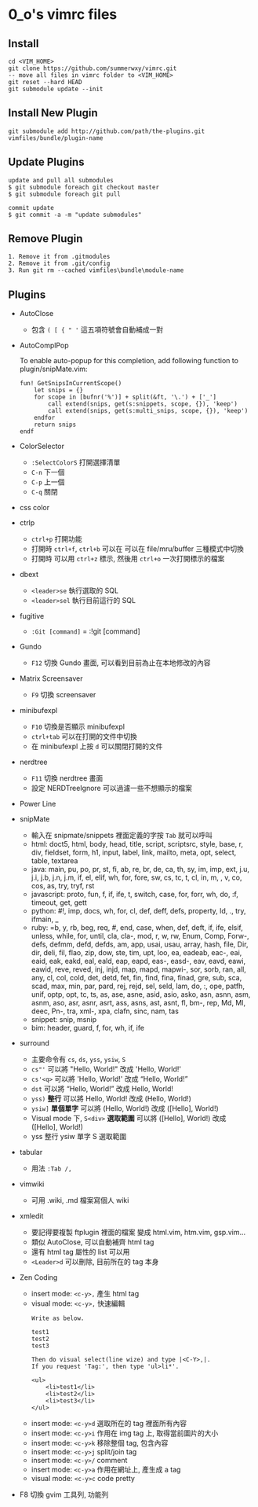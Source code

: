 ﻿0_o's vimrc files
==================

Install
-------
```
cd <VIM_HOME>
git clone https://github.com/summerwxy/vimrc.git
-- move all files in vimrc folder to <VIM_HOME>
git reset --hard HEAD
git submodule update --init
```

Install New Plugin
------------------
```
git submodule add http://github.com/path/the-plugins.git vimfiles/bundle/plugin-name
```

Update Plugins
--------------
```
update and pull all submodules
$ git submodule foreach git checkout master
$ git submodule foreach git pull

commit update
$ git commit -a -m "update submodules"
```

Remove Plugin
-------------
```
1. Remove it from .gitmodules
2. Remove it from .git/config
3. Run git rm --cached vimfiles\bundle\module-name
```


Plugins
-------
* AutoClose
    - 包含 `( [ { " '` 這五項符號會自動補成一對
* AutoComplPop

    To enable auto-popup for this completion, add following function to
    plugin/snipMate.vim:
    ```
    fun! GetSnipsInCurrentScope()
        let snips = {}
        for scope in [bufnr('%')] + split(&ft, '\.') + ['_']
            call extend(snips, get(s:snippets, scope, {}), 'keep')
            call extend(snips, get(s:multi_snips, scope, {}), 'keep')
        endfor
        return snips
    endf
    ```

* ColorSelector
    - `:SelectColorS` 打開選擇清單 
    - `C-n` 下一個
    - `C-p` 上一個
    - `C-q` 關閉
* css color
* ctrlp
    - `ctrl+p` 打開功能
    - 打開時 `ctrl+f`, `ctrl+b` 可以在 可以在 file/mru/buffer 三種模式中切換 
    - 打開時 可以用 `ctrl+z` 標示, 然後用 `ctrl+o` 一次打開標示的檔案
* dbext
    - `<leader>se` 執行選取的 SQL
    - `<leader>sel` 執行目前這行的 SQL
* fugitive
    - `:Git [command]` = :!git [command]
* Gundo
    - `F12` 切換 Gundo 畫面, 可以看到目前為止在本地修改的內容
* Matrix Screensaver
    - `F9` 切換 screensaver
* minibufexpl
    - `F10` 切換是否顯示 minibufexpl
    - `ctrl+tab` 可以在打開的文件中切換
    - 在 minibufexpl 上按 `d` 可以關閉打開的文件
* nerdtree
    - `F11` 切換 nerdtree 畫面 
    - 設定 NERDTreeIgnore 可以過濾一些不想顯示的檔案
* Power Line
* snipMate
    - 輸入在 snipmate/snippets 裡面定義的字按 `Tab` 就可以呼叫
    - html: doct5, html, body, head, title, script, scriptsrc, style, base, r, div, fieldset, form, h1, input, label, link, mailto, meta, opt, select, table, textarea
    - java: main, pu, po, pr, st, fi, ab, re, br, de, ca, th, sy, im, imp, ext, j.u, j.i, j.b, j.n, j.m, if, el, elif, wh, for, fore, sw, cs, tc, t, cl, in, m, , v, co, cos, as, try, tryf, rst 
    - javascript: proto, fun, f, if, ife, t, switch, case, for, forr, wh, do, :f, timeout, get, gett 
    - python: #!, imp, docs, wh, for, cl, def, deff, defs, property, ld, ., try, ifmain, _
    - ruby: =b, y, rb, beg, req, #, end, case, when, def, deft, if, ife, elsif, unless, while, for, until, cla, cla-, mod, r, w, rw, Enum, Comp, Forw-, defs, defmm, defd, defds, am, app, usai, usau, array, hash, file, Dir, dir, deli, fil, flao, zip, dow, ste, tim, upt, loo, ea, eadeab, eac-, eai, eaid, eak, eakd, eal, eald, eap, eapd, eas-, easd-, eav, eavd, eawi, eawid, reve, reved, inj, injd, map, mapd, mapwi-, sor, sorb, ran, all, any, cl, col, cold, det, detd, fet, fin, find, fina, finad, gre, sub, sca, scad, max, min, par, pard, rej, rejd, sel, seld, lam, do, :, ope, patfh, unif, optp, opt, tc, ts, as, ase, asne, asid, asio, asko, asn, asnn, asm, asnm, aso, asr, asnr, asrt, ass, asns, ast, asnt, fl, bm-, rep, Md, Ml, deec, Pn-, tra, xml-, xpa, clafn, sinc, nam, tas
    - snippet: snip, msnip
    - bim: header, guard, f, for, wh, if, ife
* surround
    - 主要命令有 `cs`, `ds`, `yss`, `ysiw`, `S`
    - `cs"'` 可以將 "Hello, World!" 改成 'Hello, World!'
    - `cs'<q>` 可以將 'Hello, World!' 改成 <q>Hello, World!</q>
    - `dst` 可以將 <q>Hello, World!</q> 改成 Hello, World!
    - `yss)` **整行** 可以將 Hello, World! 改成 (Hello, World!)
    - `ysiw]` **單個單字** 可以將 (Hello, World!) 改成 ([Hello], World!)
    - Visual mode 下, `S<div>` **選取範圍** 可以將 ([Hello], World!) 改成 <div>([Hello], World!)</div> 
    - yss 整行 ysiw 單字 S 選取範圍
* tabular
    - 用法 `:Tab /,`
* vimwiki
    - 可用 .wiki, .md 檔案寫個人 wiki
* xmledit 
    - 要記得要複製 ftplugin 裡面的檔案 變成 html.vim, htm.vim, gsp.vim...
    - 類似 AutoClose, 可以自動補齊 html tag
    - 還有 html tag 屬性的 list 可以用
    - `<Leader>d` 可以刪除, 目前所在的 tag 本身
* Zen Coding
    - insert mode: `<c-y>,` 產生 html tag 
    - visual mode: `<c-y>,` 快速編輯
        ```
        Write as below.

        test1
        test2
        test3

        Then do visual select(line wize) and type |<C-Y>,|.
        If you request 'Tag:', then type 'ul>li*'.

        <ul>
            <li>test1</li>
            <li>test2</li>
            <li>test3</li>
        </ul>
        ```
    - insert mode: `<c-y>d` 選取所在的 tag 裡面所有內容
    - insert mode: `<c-y>i` 作用在 img tag 上, 取得當前圖片的大小
    - insert mode: `<c-y>k` 移除整個 tag, 包含內容
    - insert mode: `<c-y>j` split/join tag
    - insert mode: `<c-y>/` comment
    - insert mode: `<c-y>a` 作用在網址上, 產生成 a tag
    - visual mode: `<c-y>c` code pretty
 
* F8 切換 gvim 工具列, 功能列


